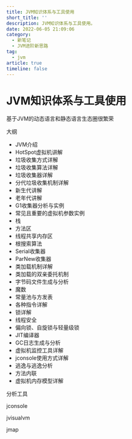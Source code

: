 ```yaml
---
title: JVM知识体系与工具使用
short_title: ''
description: JVM知识体系与工具使用。
date: 2022-06-05 21:09:06
category:
  - 新笔记
  - JVM进阶新思路
tag:
  - jvm
article: true
timeline: false
---
```

# JVM知识体系与工具使用

基于JVM的动态语言和静态语言生态圈很繁荣

大纲

* JVM介绍
* HotSpot虚拟机讲解
* 垃圾收集方式详解
* 垃圾收集算法详解
* 垃圾收集器详解
* 分代垃圾收集机制详解
* 新生代讲解
* 老年代讲解
* G1收集器分析与实例
* 常见且重要的虚拟机参数实例
* 栈
* 方法区
* 线程共享内存区
* 根搜索算法
* Serial收集器
* ParNew收集器
* 类加载机制详解
* 类加载的双亲委托机制
* 字节码文件生成与分析
* 魔数
* 常量池与方发表
* 各种指令详解
* 锁详解
* 线程安全
* 偏向锁、自旋锁与轻量级锁
* JIT编译器
* GC日志生成与分析
* 虚拟机监控工具详解
* jconsole使用方式详解
* 逃逸与逃逸分析
* 方法内联
* 虚拟机内存模型详解

分析工具

jconsole

jvisualvm

jmap